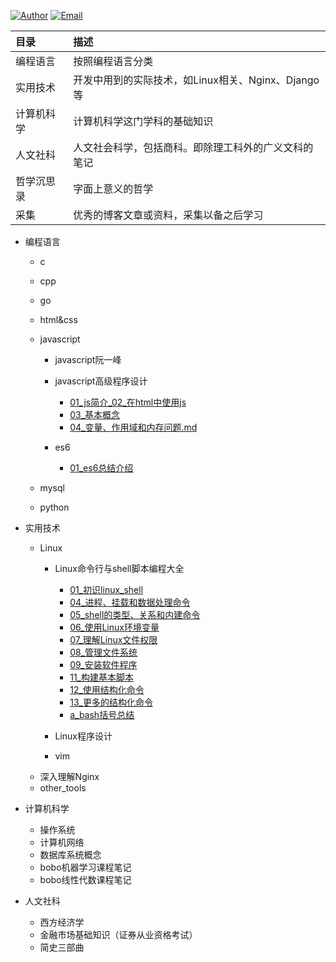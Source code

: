[![Author](https://img.shields.io/badge/Author-LeoSirius-blueviolet.svg?style=flat-square)](http://leosirius.com) [![Email](https://img.shields.io/badge/Email%20Me-is.li.xiaoyu%40qq.com-orange.svg?style=flat-square)](http://mail.qq.com/cgi-bin/qm_share?t=qm_mailme&email=3LWv8rC18qS1vbOlqZytrfK-s7E)

|目录 | 描述|
|:-|:-|
|编程语言|按照编程语言分类|
|实用技术|开发中用到的实际技术，如Linux相关、Nginx、Django等|
|计算机科学|计算机科学这门学科的基础知识|
|人文社科|人文社会科学，包括商科。即除理工科外的广义文科的笔记|
|哲学沉思录|字面上意义的哲学|
|采集|优秀的博客文章或资料，采集以备之后学习|


- 编程语言
  - c
  - cpp
  - go
  - html&css
  - javascript
    - javascript阮一峰

    - javascript高级程序设计
      - [01_js简介_02_在html中使用js](编程语言/javascript/javascript高级程序设计/01_js简介_02_在html中使用js.md)
      - [03_基本概念](编程语言/javascript/javascript高级程序设计/03_基本概念.md)
      - [04_变量、作用域和内存问题.md](编程语言/javascript/javascript高级程序设计/04_变量、作用域和内存问题.md)
    
    - es6
      - [01_es6总结介绍](编程语言/javascript/es6/01_es6总结介绍.md)

  - mysql
  - python

- 实用技术
  - Linux
    - Linux命令行与shell脚本编程大全
      - [01_初识linux_shell](实用技术/Linux命令行与shell脚本编程大全/01_初识linux_shell.md)
      - [04_进程、挂载和数据处理命令](实用技术/Linux命令行与shell脚本编程大全/04_进程、挂载和数据处理命令.md)
      - [05_shell的类型、关系和内建命令](实用技术/Linux命令行与shell脚本编程大全/05_shell的类型、关系和内建命令.md)
      - [06_使用Linux环境变量](实用技术/Linux命令行与shell脚本编程大全/06_使用Linux环境变量.md)
      - [07_理解Linux文件权限](实用技术/Linux命令行与shell脚本编程大全/07_理解Linux文件权限.md)
      - [08_管理文件系统](实用技术/Linux命令行与shell脚本编程大全/08_管理文件系统.md)
      - [09_安装软件程序](实用技术/Linux命令行与shell脚本编程大全/09_安装软件程序.md)
      - [11_构建基本脚本](实用技术/Linux命令行与shell脚本编程大全/11_构建基本脚本.md)
      - [12_使用结构化命令](实用技术/Linux命令行与shell脚本编程大全/12_使用结构化命令.md)
      - [13_更多的结构化命令](实用技术/Linux命令行与shell脚本编程大全/13_更多的结构化命令.md)
      - [a_bash括号总结](实用技术/Linux命令行与shell脚本编程大全/a_bash括号总结.md)

    - Linux程序设计
    - vim
  - 深入理解Nginx
  - other_tools

- 计算机科学
  - 操作系统
  - 计算机网络
  - 数据库系统概念
  - bobo机器学习课程笔记
  - bobo线性代数课程笔记

- 人文社科
  - 西方经济学
  - 金融市场基础知识（证券从业资格考试）
  - 简史三部曲
